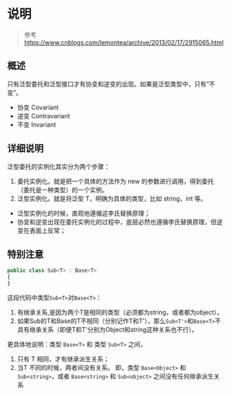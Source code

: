 ﻿# 说明

> 参考 https://www.cnblogs.com/lemontea/archive/2013/02/17/2915065.html
## 概述
只有泛型委托和泛型接口才有协变和逆变的出现。如果是泛型类型中，只有“不变”。

- 协变 Covariant
- 逆变 Contravariant
- 不变 Invariant

## 详细说明
泛型委托的实例化其实分为两个步骤：

1. 委托实例化。就是把一个具体的方法作为 new 的参数进行调用，得到委托（委托是一种类型）的一个实例。
2. 泛型实例化。就是将泛型 T，明确为具体的类型，比如 string，int 等。

* 泛型实例化的时候，直观地遵循这李氏替换原理；
* 协变和逆变出现在委托实例化的过程中，底层必然也遵循李氏替换原理，但逆变在表面上反常；

## 特别注意
```JavaScript
public class Sub<T> : Base<T>
{
}
```

这段代码中类型`Sub<T>`对`Base<T>`：

1. 有继承关系,是因为两个T是相同的类型（必须都为string，或者都为object）。
2. 如果Sub的T和Base的T不相同（分别记作T和T'），那么`Sub<T'>`和`Base<T>`不具有继承关系（即便T和T'分别为Object和string这种关系也不行）。

更具体地说明：类型 `Base<T>` 和 类型 `Sub<T>` 之间，
1. 只有 T 相同，才有继承派生关系；
2. 当T 不同的时候，两者间没有关系。
即，类型 `Base<Object>` 和 `Sub<string>`，或者 `Base<string>` 和 `Sub<object>` 之间没有任何继承派生关系
